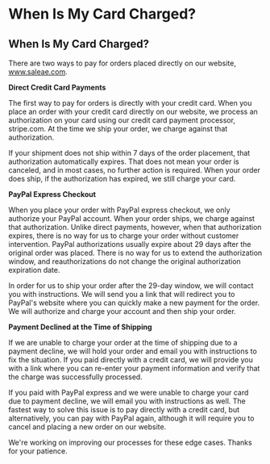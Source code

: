# When Is My Card Charged?

## When Is My Card Charged?

There are two ways to pay for orders placed directly on our website, www.saleae.com.

**Direct Credit Card Payments**

The first way to pay for orders is directly with your credit card. When you place an order with your credit card directly on our website, we process an authorization on your card using our credit card payment processor, stripe.com. At the time we ship your order, we charge against that authorization.

If your shipment does not ship within 7 days of the order placement, that authorization automatically expires. That does not mean your order is canceled, and in most cases, no further action is required. When your order does ship, if the authorization has expired, we still charge your card.

**PayPal Express Checkout**

When you place your order with PayPal express checkout, we only authorize your PayPal account. When your order ships, we charge against that authorization. Unlike direct payments, however, when that authorization expires, there is no way for us to charge your order without customer intervention. PayPal authorizations usually expire about 29 days after the original order was placed. There is no way for us to extend the authorization window, and reauthorizations do not change the original authorization expiration date.

In order for us to ship your order after the 29-day window, we will contact you with instructions. We will send you a link that will redirect you to PayPal's website where you can quickly make a new payment for the order. We will authorize and charge your account and then ship your order.

**Payment Declined at the Time of Shipping**

If we are unable to charge your order at the time of shipping due to a payment decline, we will hold your order and email you with instructions to fix the situation. If you paid directly with a credit card, we will provide you with a link where you can re-enter your payment information and verify that the charge was successfully processed.

If you paid with PayPal express and we were unable to charge your card due to payment decline, we will email you with instructions as well. The fastest way to solve this issue is to pay directly with a credit card, but alternatively, you can pay with PayPal again, although it will require you to cancel and placing a new order on our website.

We're working on improving our processes for these edge cases. Thanks for your patience.

